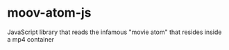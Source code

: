 # moov-atom-js
JavaScript library that reads the infamous "movie atom" that resides inside a mp4 container
